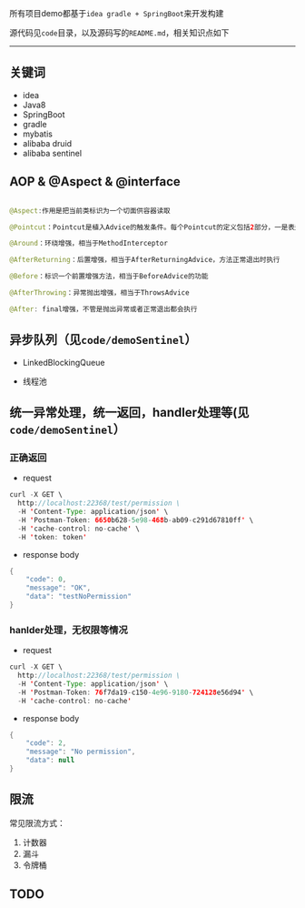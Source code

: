 所有项目demo都基于`idea gradle + SpringBoot`来开发构建

源代码见`code`目录，以及源码写的`README.md`，相关知识点如下

---

## 关键词

* idea
* Java8
* SpringBoot
* gradle
* mybatis
* alibaba druid
* alibaba sentinel

## AOP & @Aspect & @interface

```java

@Aspect:作用是把当前类标识为一个切面供容器读取

@Pointcut：Pointcut是植入Advice的触发条件。每个Pointcut的定义包括2部分，一是表达式，二是方法签名。方法签名必须是 public及void型。可以将Pointcut中的方法看作是一个被Advice引用的助记符，因为表达式不直观，因此我们可以通过方法签名的方式为 此表达式命名。因此Pointcut中的方法只需要方法签名，而不需要在方法体内编写实际代码。

@Around：环绕增强，相当于MethodInterceptor

@AfterReturning：后置增强，相当于AfterReturningAdvice，方法正常退出时执行

@Before：标识一个前置增强方法，相当于BeforeAdvice的功能

@AfterThrowing：异常抛出增强，相当于ThrowsAdvice

@After: final增强，不管是抛出异常或者正常退出都会执行
```

## 异步队列（见`code/demoSentinel`）

* LinkedBlockingQueue

* 线程池

## 统一异常处理，统一返回，handler处理等(见`code/demoSentinel`）

### 正确返回

* request

```java
curl -X GET \
  http://localhost:22368/test/permission \
  -H 'Content-Type: application/json' \
  -H 'Postman-Token: 6650b628-5e98-468b-ab09-c291d67810ff' \
  -H 'cache-control: no-cache' \
  -H 'token: token'
```

* response body

```java
{
    "code": 0,
    "message": "OK",
    "data": "testNoPermission"
}
```

### hanlder处理，无权限等情况

* request

```java
curl -X GET \
  http://localhost:22368/test/permission \
  -H 'Content-Type: application/json' \
  -H 'Postman-Token: 76f7da19-c150-4e96-9180-724128e56d94' \
  -H 'cache-control: no-cache'
```

* response body

```java
{
    "code": 2,
    "message": "No permission",
    "data": null
}
```

## 限流

常见限流方式：

1. 计数器
2. 漏斗
3. 令牌桶

## TODO
